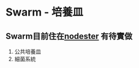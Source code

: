 Swarm - 培養皿
==================================================

Swarm目前住在[nodester](http://swarm.nodester.com/)
有待實做
-----
1. 公共培養皿
2. 細菌系統
